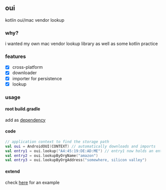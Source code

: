 ## oui
kotlin oui/mac vendor lookup

### why?
i wanted my own mac vendor lookup library as well as some kotlin practice<br>

### features
- [X] cross-platform 
- [X] downloader
- [X] importer for persistence
- [X] lookup

### usage
#### root build.gradle
add as [dependency](https://jitpack.io/#smthnspcl/oui)

#### code
```kotlin
// application context to find the storage path
val oui = AndroidOUI(CONTEXT) // automatically downloads and imports 
val entry1 = oui.lookup("A4:45:19:DE:AD:ME") // entry1 now holds an entry with the organizationName "XIAOME"
val entry2 = oui.lookupByOrgName("amazon")
val entry3 = oui.lookupByOrgAddress("somewhere, silicon valley")
```
#### extend
check [here](https://github.com/smthnspcl/oui/blob/master/app/src/main/java/io/eberlein/oui/AndroidOUI.kt) for an example
